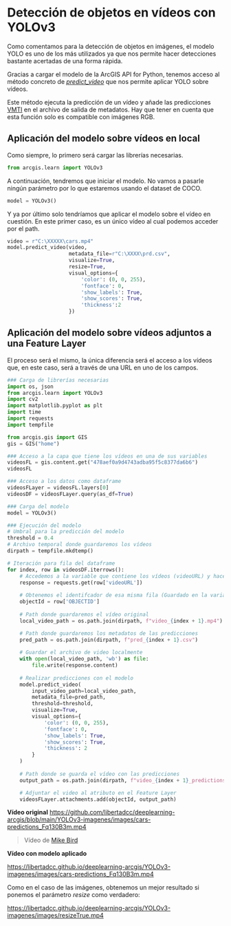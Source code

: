 # Detección de objetos en vídeos con YOLOv3

Como comentamos para la detección de objetos en imágenes, el modelo YOLO es uno de los más utilizados ya que nos permite hacer detecciones bastante acertadas de una forma rápida. 

Gracias a cargar el modelo de la ArcGIS API for Python, tenemos acceso al método concreto de [*predict_video*](https://developers.arcgis.com/python/api-reference/arcgis.learn.toc.html#arcgis.learn.YOLOv3.predict_video) que nos permite aplicar YOLO sobre vídeos. 

Este método ejecuta la predicción de un vídeo y añade las predicciones [VMTI](https://www.impleotv.com/content/stplayer/help/page_vmti.html) en el archivo de salida de metadatos. Hay que tener en cuenta que esta función solo es compatible con imágenes RGB. 

## Aplicación del modelo sobre vídeos en local

Como siempre, lo primero será cargar las librerías necesarias. 
```python
from arcgis.learn import YOLOv3
```

A continuación, tendremos que iniciar el modelo. No vamos a pasarle ningún parámetro por lo que estaremos usando el dataset de COCO.
```python
model = YOLOv3()
```

Y ya por último solo tendríamos que aplicar el modelo sobre el vídeo en cuestión. En este primer caso, es un único vídeo al cual podemos acceder por el path.

```python
video = r"C:\XXXXX\cars.mp4"
model.predict_video(video,
                    metadata_file=r"C:\XXXX\prd.csv",
                    visualize=True,
                    resize=True,
                    visual_options={
                        'color': (0, 0, 255), 
                        'fontface': 0, 
                        'show_labels': True, 
                        'show_scores': True, 
                        'thickness':2
                    })

```

## Aplicación del modelo sobre vídeos adjuntos a una Feature Layer
El proceso será el mismo, la única diferencia será el acceso a los vídeos que, en este caso, será a través de una URL en uno de los campos.

```python
### Carga de librerías necesarias
import os, json
from arcgis.learn import YOLOv3
import cv2
import matplotlib.pyplot as plt
import time
import requests
import tempfile

from arcgis.gis import GIS
gis = GIS("home")

### Acceso a la capa que tiene los vídeos en una de sus variables
videosFL = gis.content.get("478aef0a9d4743adba95f5c8377da6b6")
videosFL

### Acceso a los datos como dataframe
videosFLayer = videosFL.layers[0]
videosDF = videosFLayer.query(as_df=True)

### Carga del modelo
model = YOLOv3()

### Ejecución del modelo
# Umbral para la predicción del modelo
threshold = 0.4  
# Archivo temporal donde guardaremos los vídeos
dirpath = tempfile.mkdtemp()

# Iteración para fila del dataframe
for index, row in videosDF.iterrows():
    # Accedemos a la variable que contiene los vídeos (videoURL) y hacemos una petición con requests
    response = requests.get(row['videoURL'])
    
    # Obtenemos el identifcador de esa misma fila (Guardado en la variable OBJECTID)
    objectId = row['OBJECTID']
    
    # Path donde guardaremos el vídeo original
    local_video_path = os.path.join(dirpath, f"video_{index + 1}.mp4")

    # Path donde guardaremos los metadatos de las predicciones
    pred_path = os.path.join(dirpath, f"pred_{index + 1}.csv")
    
    # Guardar el archivo de video localmente
    with open(local_video_path, 'wb') as file:
        file.write(response.content)
    
    # Realizar predicciones con el modelo
    model.predict_video(
        input_video_path=local_video_path,
        metadata_file=pred_path, 
        threshold=threshold, 
        visualize=True, 
        visual_options={
            'color': (0, 0, 255), 
            'fontface': 0, 
            'show_labels': True, 
            'show_scores': True, 
            'thickness': 2
        }
    )
    
    # Path donde se guarda el vídeo con las predicciones
    output_path = os.path.join(dirpath, f"video_{index + 1}_predictions.avi")

    # Adjuntar el video al atributo en el Feature Layer
    videosFLayer.attachments.add(objectId, output_path)
```
**Vídeo original**
https://github.com/libertadcc/deeplearning-arcgis/blob/main/YOLOv3-imagenes/images/cars-predictions_Fq130B3m.mp4
> Vídeo de [Mike Bird](https://www.pexels.com/es-es/video/diferentes-tipos-de-vehiculos-en-la-autopista-2053100/)

**Vídeo con modelo aplicado**

https://libertadcc.github.io/deeplearning-arcgis/YOLOv3-imagenes/images/cars-predictions_Fq130B3m.mp4

Como en el caso de las imágenes, obtenemos un mejor resultado si ponemos el parámetro *resize* como verdadero:

https://libertadcc.github.io/deeplearning-arcgis/YOLOv3-imagenes/images/resizeTrue.mp4
